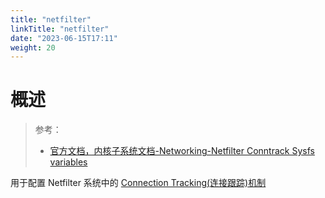 ```yaml
---
title: "netfilter"
linkTitle: "netfilter"
date: "2023-06-15T17:11"
weight: 20
---
```


# 概述

> 参考：
>
> - [官方文档，内核子系统文档-Networking-Netfilter Conntrack Sysfs variables](https://www.kernel.org/doc/html/latest/networking/nf_conntrack-sysctl.html)

用于配置 Netfilter 系统中的 [Connection Tracking(连接跟踪)机制](/docs/1.操作系统/2.Kernel/8.Network%20管理/Linux%20网络流量控制/Netfilter%20流量控制系统/Connection%20Tracking(连接跟踪)机制.md)

